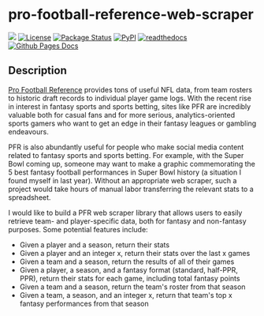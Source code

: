# pro-football-reference-web-scraper

[![](https://img.shields.io/badge/project-link-green)](https://github.com/mjk2244/pro-football-reference-web-scraper) [![License](https://img.shields.io/github/license/mjk2244/pro-football-reference-web-scraper)](https://opensource.org/licenses/Apache-2.0) [![Package Status](https://img.shields.io/github/actions/workflow/status/mjk2244/pro-football-reference-web-scraper/build.yml)](https://github.com/mjk2244/pro-football-reference-web-scraper/) [![PyPI](https://img.shields.io/pypi/v/pro-football-reference-web-scraper)](https://pypi.org/project/pro-football-reference-web-scraper/) 
[![readthedocs](https://img.shields.io/readthedocs/pro-football-reference-web-scraper)](https://pro-football-reference-web-scraper.readthedocs.io/en/latest/) [![Github Pages Docs](https://img.shields.io/badge/docs-gh--pages-blue)](https://mjk2244.github.io/pro-football-reference-web-scraper/)

## Description

[Pro Football Reference](https://www.pro-football-reference.com/) provides tons of useful NFL data, from team rosters to historic draft records to individual player game logs. With the recent rise in interest in fantasy sports and sports betting, sites like PFR are incredibly valuable both for casual fans and for more serious, analytics-oriented sports gamers who want to get an edge in their fantasy leagues or gambling endeavours.  

PFR is also abundantly useful for people who make social media content related to fantasy sports and sports betting. For example, with the Super Bowl coming up, someone may want to make a graphic commemorating the 5 best fantasy football performances in Super Bowl history (a situation I found myself in last year). Without an appropriate web scraper, such a project would take hours of manual labor transferring the relevant stats to a spreadsheet.

I would like to build a PFR web scraper library that allows users to easily retrieve team- and player-specific data, both for fantasy and non-fantasy purposes. Some potential features include:

- Given a player and a season, return their stats
- Given a player and an integer x, return their stats over the last x games
- Given a team and a season, return the results of all of their games
- Given a player, a season, and a fantasy format (standard, half-PPR, PPR), return their stats for each game, including total fantasy points
- Given a team and a season, return the team's roster from that season
- Given a team, a season, and an integer x, return that team's top x fantasy performances from that season
